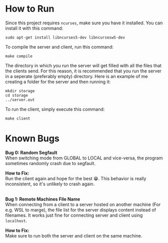 # How to Run

Since this project requires `ncurses`, make sure you have it installed. You can install it with this command:
```
sudo apt-get install libncurses5-dev libncursesw5-dev
```

To compile the server and client, run this command:
```
make compile
```

The directory in which you run the server will get filled with all the files that the clients send. For this reason, it is recommended that you run the server in a seperate (preferably empty) directory. Here is an example of me creating a folder for the server and then running it:
```
mkdir storage
cd storage
../server.out
```

To run the client, simply execute this command:
```
make client
```

# Known Bugs

**Bug 0: Random Segfault**<br>
When switching mode from GLOBAL to LOCAL and vice-versa, the program sometimes randomly crash due to segfault.

**How to Fix:**<br>
Run the client again and hope for the best 😁. This behavior is really inconsistent, so it's unlikely to crash again.
<br><br>

**Bug 1: Remote Machines File Name** <br>
When connecting from a client to a server hosted on another machine (For e.g. WSL to marge), the file list for the server displays content instead of filenames. It works just fine for connecting server and client using `localhost`.

**How to Fix:** <br>
Make sure to run both the server and client on the same machine.